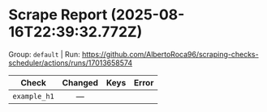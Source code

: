 # Scrape Report (2025-08-16T22:39:32.772Z)

Group: `default`  |  Run: https://github.com/AlbertoRoca96/scraping-checks-scheduler/actions/runs/17013658574

| Check | Changed | Keys | Error |
|---|:---:|:--|:--|
| `example_h1` | — |  |  |

